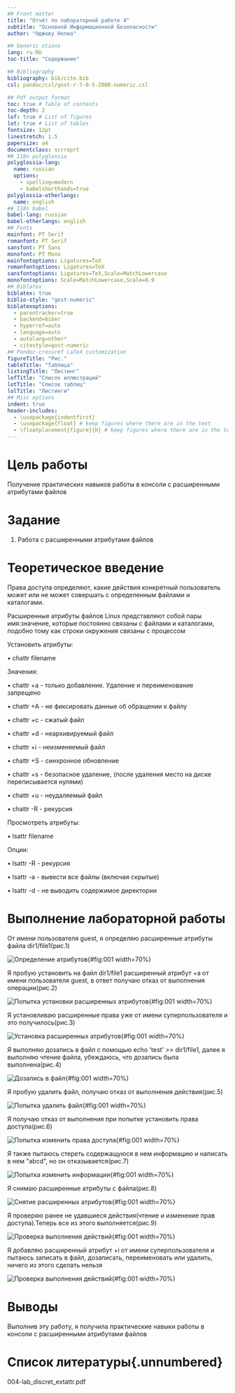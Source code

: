 ```yaml
---
## Front matter
title: "Отчёт по лабораторной работе 4"
subtitle: "Основной Информационной Безопасности"
author: "Нджову Нелиа"

## Generic otions
lang: ru-RU
toc-title: "Содержание"

## Bibliography
bibliography: bib/cite.bib
csl: pandoc/csl/gost-r-7-0-5-2008-numeric.csl

## Pdf output format
toc: true # Table of contents
toc-depth: 2
lof: true # List of figures
lot: true # List of tables
fontsize: 12pt
linestretch: 1.5
papersize: a4
documentclass: scrreprt
## I18n polyglossia
polyglossia-lang:
  name: russian
  options:
	- spelling=modern
	- babelshorthands=true
polyglossia-otherlangs:
  name: english
## I18n babel
babel-lang: russian
babel-otherlangs: english
## Fonts
mainfont: PT Serif
romanfont: PT Serif
sansfont: PT Sans
monofont: PT Mono
mainfontoptions: Ligatures=TeX
romanfontoptions: Ligatures=TeX
sansfontoptions: Ligatures=TeX,Scale=MatchLowercase
monofontoptions: Scale=MatchLowercase,Scale=0.9
## Biblatex
biblatex: true
biblio-style: "gost-numeric"
biblatexoptions:
  - parentracker=true
  - backend=biber
  - hyperref=auto
  - language=auto
  - autolang=other*
  - citestyle=gost-numeric
## Pandoc-crossref LaTeX customization
figureTitle: "Рис."
tableTitle: "Таблица"
listingTitle: "Листинг"
lofTitle: "Список иллюстраций"
lotTitle: "Список таблиц"
lolTitle: "Листинги"
## Misc options
indent: true
header-includes:
  - \usepackage{indentfirst}
  - \usepackage{float} # keep figures where there are in the text
  - \floatplacement{figure}{H} # keep figures where there are in the text
---
```


# Цель работы

Получение практических навыков работы в консоли с расширенными атрибутами файлов

# Задание

1. Работа с расширенными атрибутами файлов

# Теоретическое введение

Права доступа определяют, какие действия конкретный пользователь может или не может совершать с определенным файлами и каталогами.

Расширенные атрибуты файлов Linux представляют собой пары имя:значение, которые постоянно связаны с файлами и каталогами, подобно тому как строки окружения связаны с процессом

Установить атрибуты:

• chattr filename

Значения:

• chattr +a - только добавление. Удаление и переименование запрещено

• chattr +A - не фиксировать данные об обращении к файлу

• chattr +c - сжатый файл

• chattr +d - неархивируемый файл

• chattr +i - неизменяемый файл

• chattr +S - синхронное обновление

• chattr +s - безопасное удаление, (после удаления место на диске переписывается нулями)

• chattr +u - неудаляемый файл

• chattr -R - рекурсия

Просмотреть атрибуты:

• lsattr filename

Опции:

• lsattr -R - рекурсия

• lsattr -a - вывести все файлы (включая скрытые)

• lsattr -d - не выводить содержимое директории

# Выполнение лабораторной работы

От имени пользователя guest, я определяю расширенные атрибуты файла dir1/file1(рис.1)

![Определение атрибутов](image/Untitled1.png){#fig:001 width=70%}

Я пробую установить на файл dir1/file1 расширенный атрибут +а от имени пользователя guest, в ответ получаю отказ от выполнения операции(рис.2)

![Попытка установки расширенных атрибутов](image/Untitled2.png){#fig:001 width=70%}

Я установливаю расширенные права уже от имени суперпользователя и это получилось(рис.3)

![Установка расширенных атрибутов](image/Untitled3.png){#fig:001 width=70%}

Я выполняю дозапись в файл с помощью echo 'test' >> dir1/file1, далее я выполняю чтение файла, убеждаюсь, что дозапись была выполнена(рис.4)

![Дозапись в файл](image/Untitled4.png){#fig:001 width=70%}

Я пробую удалить файл, получаю отказ от выполнения действия(рис.5)

![Попытка удалить файл](image/Untitled5.png){#fig:001 width=70%}

Я получаю отказ от выполнения при попытке установить права доступа(рис.6)

![Попытка изменить права доступа](image/Untitled7.png){#fig:001 width=70%}

Я также пытаюсь стереть содержащуюся в нем информацию и написать в нем "abcd", но он отказывается(рис.7)

![Попытка изменить информации](image/Untitled6.png){#fig:001 width=70%}

Я снимаю расширенные атрибуты с файла(рис.8)

![Снятие расширенных атрибутов](image/Untitled8.png){#fig:001 width=70%}

Я проверяю ранее не удавшиеся действия(чтение и изменение прав доступа).Теперь все из этого выполняется(рис.9)

![Проверка выполнения действий](image/Untitled9.png){#fig:001 width=70%}

Я добавляю расширенный атрибут +i от имени суперпользователя и пытаюсь записать в файл, дозаписать, переименовать или удалить, ничего из
этого сделать нельзя

![Проверка выполнения действий](image/Untitled11.png){#fig:001 width=70%}

# Выводы

Выполнив эту работу, я получила практические навыки работы в консоли с расширенными атрибутами файлов

# Список литературы{.unnumbered}

004-lab_discret_extattr.pdf
